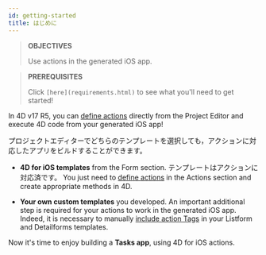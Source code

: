 ```yaml
---
id: getting-started
title: はじめに
---
```


> **OBJECTIVES**
> 
> Use actions in the generated iOS app.


> **PREREQUISITES**
> 
> Click `[here](requirements.html)` to see what you'll need to get started!

In 4D v17 R5, you can [define actions](define-first-action.md) directly from the Project Editor and execute 4D code from your generated iOS app!

プロジェクトエディターでどちらのテンプレートを選択しても，アクションに対応したアプリをビルドすることができます。

* **4D for iOS templates** from the Form section. テンプレートはアクションに対応済です。 You just need to [define actions](define-first-action.md) in the Actions section and create appropriate methods in 4D.

* **Your own custom templates** you developed. An important additional step is required for your actions to work in the generated iOS app. Indeed, it is necessary to manually [include action Tags](adding-actions-template.md) in your Listform and Detailforms templates.

Now it's time to enjoy building a **Tasks app**, using 4D for iOS actions.